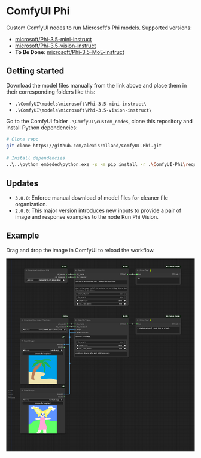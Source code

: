 # ComfyUI Phi

Custom ComfyUI nodes to run Microsoft's Phi models. Supported versions:

- [microsoft/Phi-3.5-mini-instruct](https://huggingface.co/microsoft/Phi-3.5-mini-instruct)
- [microsoft/Phi-3.5-vision-instruct](https://huggingface.co/microsoft/Phi-3.5-vision-instruct)
- **To Be Done**: [microsoft/Phi-3.5-MoE-instruct](https://huggingface.co/microsoft/Phi-3.5-MoE-instruct)

## Getting started

Download the model files manually from the link above and place them in their corresponding folders like this:

* `.\ComfyUI\models\microsoft\Phi-3.5-mini-instruct\`
* `.\ComfyUI\models\microsoft\Phi-3.5-vision-instruct\`

Go to the ComfyUI folder `.\ComfyUI\custom_nodes`, clone this repository and install Python dependencies:

```sh
# Clone repo
git clone https://github.com/alexisrolland/ComfyUI-Phi.git

# Install dependencies
..\..\python_embeded\python.exe -s -m pip install -r .\ComfyUI-Phi\requirements.txt
```

## Updates

* `3.0.0`: Enforce manual download of model files for cleaner file organization.
* `2.0.0`: This major version introduces new inputs to provide a pair of image and response examples to the node Run Phi Vision.

## Example

Drag and drop the image in ComfyUI to reload the workflow.

![Example](workflow.png)
